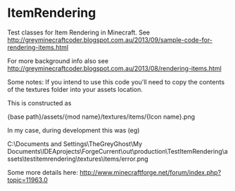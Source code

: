 ItemRendering
=============

Test classes for Item Rendering in Minecraft.
See http://greyminecraftcoder.blogspot.com.au/2013/09/sample-code-for-rendering-items.html

For more background info also see http://greyminecraftcoder.blogspot.com.au/2013/08/rendering-items.html


Some notes:
If you intend to use this code you'll need to copy the contents of the textures folder into your assets location.  

This is constructed as

{base path}/assets/{mod name}/textures/items/{Icon name}.png

In my case, during development this was (eg)

C:\Documents and Settings\TheGreyGhost\My Documents\IDEAprojects\ForgeCurrent\out\production\TestItemRendering\assets\testitemrendering\textures\items/error.png

Some more details here:
http://www.minecraftforge.net/forum/index.php?topic=11963.0

